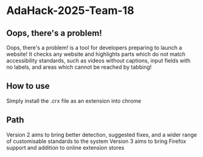 # AdaHack-2025-Team-18
## Oops, there's a problem!
Oops, there's a problem! is a tool for developers preparing to launch a website! It checks any website and highlights parts which do not match accessibility standards, such as videos without captions, input fields with no labels, and areas which cannot be reached by tabbing!
## How to use
Simply install the .crx file as an extension into chrome

## Path
Version 2 aims to bring better detection, suggested fixes, and a wider range of customisable standards to the system
Version 3 aims to bring Firefox support and addition to online extension stores